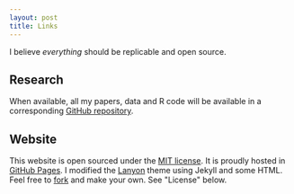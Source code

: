 ```yaml
---
layout: post
title: Links
---
```



I believe *everything* should be replicable and open source.

## Research

When available, all my papers, data and R code will be available in a corresponding [GitHub repository](https://github.com/hbahamonde?tab=repositories). 

## Website

This website is open sourced under the [MIT license](https://github.com/hbahamonde/hbahamonde.github.io/blob/master/LICENSE.md). It is proudly hosted in [GitHub Pages](https://pages.github.com). I modified the [Lanyon](http://lanyon.getpoole.com) theme using Jekyll and some HTML. Feel free to [fork](https://github.com/hbahamonde/hbahamonde.github.io
) and make your own. See "License" below.


